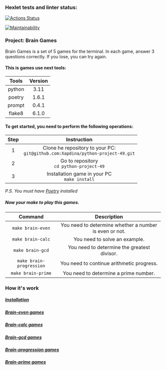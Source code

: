 ### Hexlet tests and linter status:
[![Actions Status](https://github.com/Xapdina/python-project-49/workflows/hexlet-check/badge.svg)](https://github.com/Xapdina/python-project-49/actions)

[![Maintainability](https://api.codeclimate.com/v1/badges/f237d043ef06a85d9bdb/maintainability)](https://codeclimate.com/github/Xapdina/python-project-49/maintainability)

### Project: Brain Games

Brain Games is a set of 5 games for the terminal.
In each game, answer 3 questions correctly.
If you lose, you can try again.

#### This is games use next tools:

| Tools  | Version |
|:------:|:-------:|
| python |  3.11   |
| poetry |  1.6.1  |
| prompt |  0.4.1  |
| flake8 |  6.1.0  |


#### To get started, you need to perform the following operations:

| Step |                                   Instruction                                    |
|:----:|:--------------------------------------------------------------------------------:|
|  1   | Clone he repository to your PC:<br/>`git@github.com:Xapdina/python-project-49.git` |
|  2   |                    Go to repository<br/>`cd python-project-49`                     |
|  3   |                  Installation game in your PC<br/>`make install`                   | 

*P.S.* *You must have [Poetry](https://python-poetry.org) installed*

##### Now your make to play this games.

|         Command          |                      Description                       |
|:------------------------:|:------------------------------------------------------:|
|    `make brain-even`     | You need to determine whether a number is even or not. |
|    `make brain-calc`     |             You need to solve an example.              |
|     `make brain-gcd`     |      You need to determine the greatest divisor.       |
| `make brain-progression` |       You need to continue arithmetic progress.        |
|    `make brain-prime`    |         You need to determine a prime number.          |



### How it's work

##### [Installation](https://asciinema.org/a/m9Zgu2axr5Ks9ydoFZBGshHZm)

##### [Brain-even games](https://asciinema.org/a/ucYczhwZFFmVXvcraagQKMamN)

##### [Brain-calc games](https://asciinema.org/a/It6sa5V1MACutVo79qMypSO8G)

##### [Brain-gcd games](https://asciinema.org/a/UEGDaCaQr3qemyWeyYNNIfrlz)

##### [Brain-progression games](https://asciinema.org/a/UrdcphMF0UwLEfvhOJ7qZUQwb)

##### [Brain-prime games](https://asciinema.org/a/am5DKAJBtGkorU7QnPTj3hwCU)


